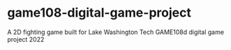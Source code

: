 # game108-digital-game-project
A 2D fighting game built for Lake Washington Tech GAME108d digital game project 2022
